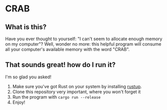 # CRAB
## What is this?
Have you ever thought to yourself: "I can't seem to allocate enough memory on my computer"? Well, wonder no more: this helpful program will consume all your computer's available memory with the word "CRAB".

## That sounds great! how do I run it?
I'm so glad you asked!

1. Make sure you've got Rust on your system by installing [rustup](https://rustup.rs/).
1. Clone this repository very important, where you won't forget it
1. Run the program with `cargo run --release`
1. Enjoy!